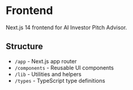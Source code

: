 # Frontend

Next.js 14 frontend for AI Investor Pitch Advisor.

## Structure
- `/app` - Next.js app router
- `/components` - Reusable UI components
- `/lib` - Utilities and helpers
- `/types` - TypeScript type definitions
